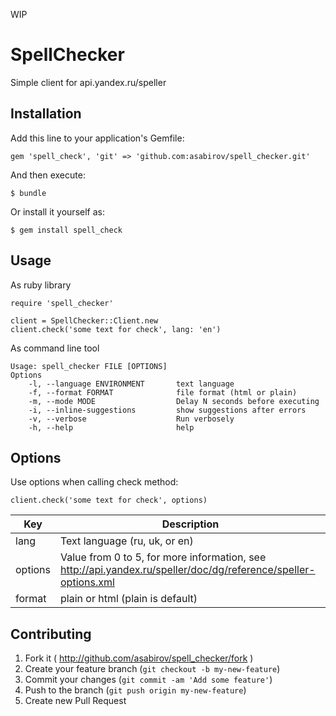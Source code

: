 WIP

# SpellChecker

Simple client for api.yandex.ru/speller


## Installation

Add this line to your application's Gemfile:

    gem 'spell_check', 'git' => 'github.com:asabirov/spell_checker.git'

And then execute:

    $ bundle

Or install it yourself as:

    $ gem install spell_check

## Usage

As ruby library

    require 'spell_checker'

    client = SpellChecker::Client.new
    client.check('some text for check', lang: 'en')


As command line tool

    Usage: spell_checker FILE [OPTIONS]
    Options
        -l, --language ENVIRONMENT       text language
        -f, --format FORMAT              file format (html or plain)
        -m, --mode MODE                  Delay N seconds before executing
        -i, --inline-suggestions         show suggestions after errors
        -v, --verbose                    Run verbosely
        -h, --help                       help


## Options

Use options when calling check method:

    client.check('some text for check', options)


| Key     | Description |
| ------- |-------------|
| lang    | Text language (ru, uk, or en)|
| options | Value from 0 to 5, for more information, see http://api.yandex.ru/speller/doc/dg/reference/speller-options.xml  |
| format  | plain or html  (plain is default) |

## Contributing

1. Fork it ( http://github.com/asabirov/spell_checker/fork )
2. Create your feature branch (`git checkout -b my-new-feature`)
3. Commit your changes (`git commit -am 'Add some feature'`)
4. Push to the branch (`git push origin my-new-feature`)
5. Create new Pull Request
